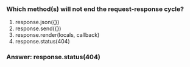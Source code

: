 ### Which method(s) will not end the request-response cycle?

1. response.json({})
1. response.send({})
1. response.render(locals, callback)
1. response.status(404)

### Answer: response.status(404)